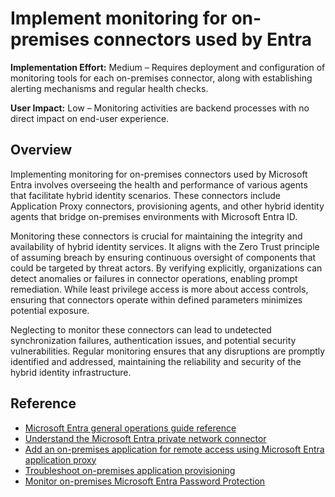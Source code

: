 #  Implement monitoring for on-premises connectors used by Entra

**Implementation Effort:** Medium – Requires deployment and configuration of monitoring tools for each on-premises connector, along with establishing alerting mechanisms and regular health checks.

**User Impact:** Low – Monitoring activities are backend processes with no direct impact on end-user experience.

## Overview

Implementing monitoring for on-premises connectors used by Microsoft Entra involves overseeing the health and performance of various agents that facilitate hybrid identity scenarios. These connectors include Application Proxy connectors, provisioning agents, and other hybrid identity agents that bridge on-premises environments with Microsoft Entra ID.

Monitoring these connectors is crucial for maintaining the integrity and availability of hybrid identity services. It aligns with the Zero Trust principle of assuming breach by ensuring continuous oversight of components that could be targeted by threat actors. By verifying explicitly, organizations can detect anomalies or failures in connector operations, enabling prompt remediation. While least privilege access is more about access controls, ensuring that connectors operate within defined parameters minimizes potential exposure.

Neglecting to monitor these connectors can lead to undetected synchronization failures, authentication issues, and potential security vulnerabilities. Regular monitoring ensures that any disruptions are promptly identified and addressed, maintaining the reliability and security of the hybrid identity infrastructure.

## Reference

* [Microsoft Entra general operations guide reference](https://learn.microsoft.com/entra/architecture/ops-guide-ops#on-premises-agents-logs)
* [Understand the Microsoft Entra private network connector](https://learn.microsoft.com/entra/global-secure-access/concept-connectors)
* [Add an on-premises application for remote access using Microsoft Entra application proxy](https://learn.microsoft.com/entra/identity/app-proxy/application-proxy-add-on-premises-application)
* [Troubleshoot on-premises application provisioning](https://learn.microsoft.com/entra/identity/app-provisioning/on-premises-ecma-troubleshoot)
* [Monitor on-premises Microsoft Entra Password Protection](https://learn.microsoft.com/entra/identity/authentication/howto-password-ban-bad-on-premises-monitor)
